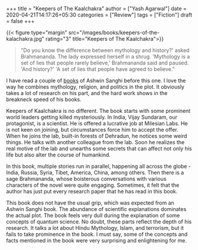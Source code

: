 +++
title = "Keepers of The Kaalchakra"
author = ["Yash Agarwal"]
date = 2020-04-21T14:17:26+05:30
categories = ["Review"]
tags = ["Fiction"]
draft = false
+++

{{< figure type="margin" src="/images/books/keepers-of-the-kalachakra.jpg" rating="3" title="Keepers of The Kaalchakra">}}

> "Do you know the difference between mythology and history?' asked Brahmananda. The lady expressed herself in a shrug. 'Mythology is a set of lies that people rarely believe,' Brahmananda said and paused. 'And history?' 'A set of lies that people have agreed to believe."

I have read a couple of [books](/books/2018/11/the-rozabal-line/) of Ashwin Sanghi before this one. I love the way he combines mythology, religion, and politics in the plot. It obviously takes a lot of research on his part, and the hard work shows in the breakneck speed of his books.

Keepers of Kaalchakra is no different. The book starts with some prominent world leaders getting killed mysteriously. In India, Vijay Sundaram, our protagonist, is a scientist. He is offered a lucrative job at Milesian Labs. He is not keen on joining, but circumstances force him to accept the offer. When he joins the lab, built-in forests of Dehradun, he notices some weird things. He talks with another colleague from the lab. Soon he realizes the real motive of the lab and unearths some secrets that can affect not only his life but also alter the course of humankind.

In this book, multiple stories run in parallel, happening all across the globe - India, Russia, Syria, Tibet, America, China, among others. Then there is a sage Brahmananda, whose boisterous conversations with various characters of the novel were quite engaging. Sometimes, it felt that the author has just put every research paper that he has read in this book. 

This book does not have the usual grip, which was expected from an Ashwin Sanghi book. The abundance of scientific explanations dominates the actual plot. The book feels very dull during the explanation of some concepts of quantum science. No doubt, these parts reflect the depth of his research. It talks a lot about Hindu Mythology, Islam, and terrorism, but it fails to take prominence in the book. I must say, some of the concepts and facts mentioned in the book were very surprising and enlightening for me.



